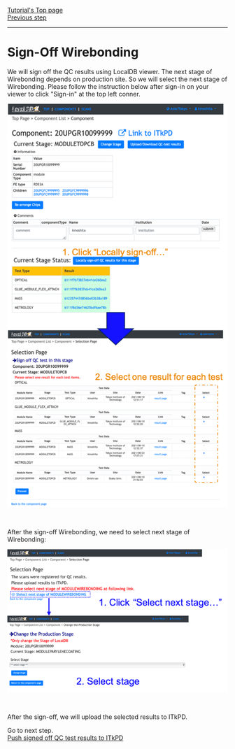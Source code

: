 [Tutorial's Top page](flow.md)<br>
[Previous step](upload_resultwire.md)<br>
<hr>

# Sign-Off Wirebonding

We will sign off the QC results using LocalDB viewer.
The next stage of Wirebonding depends on production site. So we will select the next stage of Wirebonding.
Please follow the instruction below after sign-in on your viewer to click "Sign-in" at the top left conner.

![demo scan](../images/qc-flow/sign_off_results.png)

<br>

After the sign-off Wirebonding, we need to select next stage of Wirebonding:

![next wire](../images/qc-flow/next_wirebonding.png)

<br>

After the sign-off, we will upload the selected results to ITkPD.

Go to next step.<br>
[Push signed off QC test results to ITkPD](upload_itkpdwire.md)<br>
